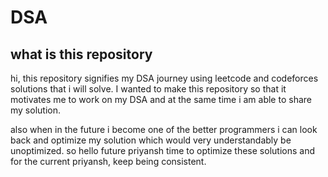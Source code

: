 # DSA

## what is this repository

hi,
this repository signifies my DSA journey using leetcode and codeforces solutions that i will solve.
I wanted to make this repository so that it motivates me to work on my DSA and at the same time i am able to share my solution.

also when in the future i become one of the better programmers i can look back and optimize my solution which would very understandably be unoptimized.
so hello future priyansh time to optimize these solutions and for the current priyansh, keep being consistent.
